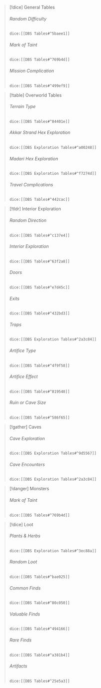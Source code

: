 > [!dice] General Tables
> ###### Random Difficulty
>`dice:[[DBS Tables#^5baee1]]`
>
>######  Mark of Taint
>`dice:[[DBS Tables#^769b4d]]`
>
>######  Mission Complication
>`dice:[[DBS Tables#^499ef9]]`


> [!table] Overworld Tables
> ###### Terrain Type
>`dice:[[DBS Tables#^84401e]]`
>
>######  Akkar Strand Hex Exploration
>`dice:[[DBS Exploration Tables#^a00248]]`
>
>######  Madari Hex Exploration
>`dice:[[DBS Exploration Tables#^f7274d]]`
>
>###### Travel Complications
>`dice:[[DBS Tables#^442cac]]`


>[!tldr] Interior Exploration
>###### Random Direction
>`dice:[[DBS Tables#^c137e4]]`
>
>###### Interior Exploration
>`dice:[[DBS Tables#^63f2a8]]`
>
>###### Doors
>`dice:[[DBS Tables#^e7d45c]]`
>
>###### Exits
>`dice:[[DBS Tables#^432bd3]]`
>
>###### Traps
>`dice:[[DBS Exploration Tables#^2a3c84]]`
>
>###### Artifice Type
>`dice:[[DBS Tables#^4f9f58]]`
>
>###### Artifice Effect
>`dice:[[DBS Tables#^819548]]`
>
>###### Ruin or Cave Size
>`dice:[[DBS Tables#^586f65]]`




> [!gather] Caves
>###### Cave Exploration
>`dice:[[DBS Exploration Tables#^9d5567]]`
>
>###### Cave Encounters
>`dice:[[DBS Exploration Tables#^2a3c84]]`


> [!danger] Monsters
>###### Mark of Taint
>`dice:[[DBS Tables#^769b4d]]`


>[!dice] Loot
>
>###### Plants & Herbs
>`dice:[[DBS Exploration Tables#^3ec88a]]`
>
>###### Random Loot
>`dice:[[DBS Tables#^bae025]]`
>
>###### Common Finds
>`dice:[[DBS Tables#^80c050]]`
>
>###### Valuable Finds
>`dice:[[DBS Tables#^494166]]`
>
>######  Rare Finds
>`dice:[[DBS Tables#^a381b4]]`
>
>###### Artifacts
>`dice:[[DBS Tables#^25e5a3]]`
>
